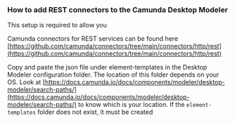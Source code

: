 ### How to add REST connectors to the Camunda Desktop Modeler

This setup is required to allow you 

Camunda connectors for REST services can be found here [https://github.com/camunda/connectors/tree/main/connectors/http/rest](https://github.com/camunda/connectors/tree/main/connectors/http/rest)

Copy and paste the json file under element-templates in the Desktop Modeler configuration folder. The location of this folder depends on your OS. Look at [https://docs.camunda.io/docs/components/modeler/desktop-modeler/search-paths/](https://docs.camunda.io/docs/components/modeler/desktop-modeler/search-paths/) to know which is your location. If the ``element-templates`` folder does not exist, it must be created


